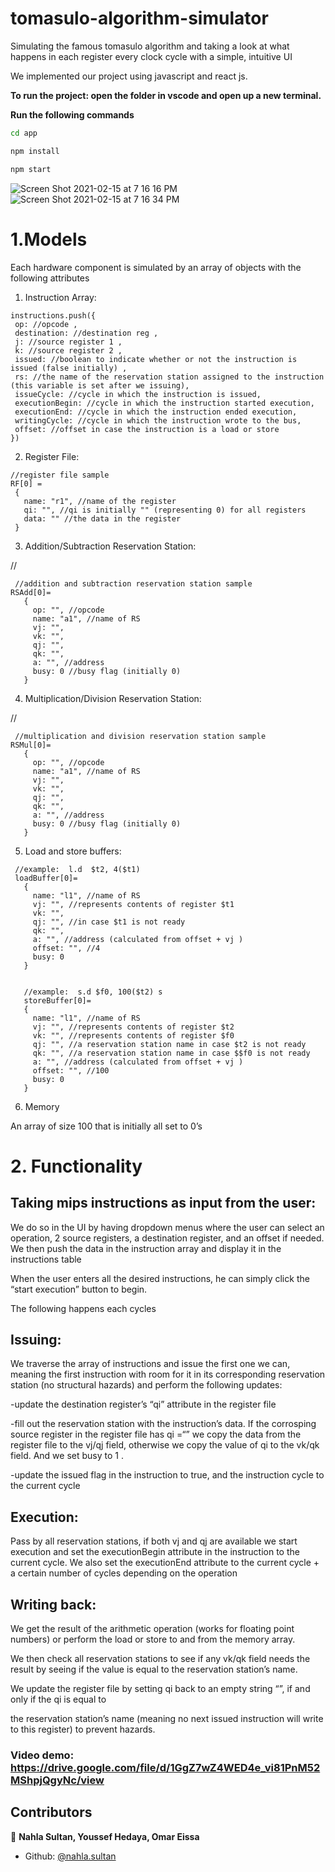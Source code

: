 # tomasulo-algorithm-simulator
Simulating the famous tomasulo algorithm and taking a look at what happens in each register every clock cycle with a simple, intuitive UI



We implemented our project using javascript and react js. 

**To run the project: open the folder in vscode and open up a new terminal.**

**Run the following commands**

```sh
cd app

npm install

npm start
```

![Screen Shot 2021-02-15 at 7 16 16 PM](https://user-images.githubusercontent.com/46445279/107977322-9429b800-6fc3-11eb-829d-e338a7aed63d.png)
![Screen Shot 2021-02-15 at 7 16 34 PM](https://user-images.githubusercontent.com/46445279/107977339-9be95c80-6fc3-11eb-9884-6098e69500e5.png)




# 1.Models

Each hardware component is simulated by an array of objects with the following attributes



1. Instruction Array:	


```
instructions.push({
 op: //opcode ,
 destination: //destination reg ,
 j: //source register 1 ,
 k: //source register 2 ,
 issued: //boolean to indicate whether or not the instruction is issued (false initially) ,
 rs: //the name of the reservation station assigned to the instruction (this variable is set after we issuing),
 issueCycle: //cycle in which the instruction is issued,
 executionBegin: //cycle in which the instruction started execution,
 executionEnd: //cycle in which the instruction ended execution,
 writingCycle: //cycle in which the instruction wrote to the bus,
 offset: //offset in case the instruction is a load or store
})

```



2. Register File:

	


```
//register file sample
RF[0] =
 {
   name: "r1", //name of the register
   qi: "", //qi is initially "" (representing 0) for all registers
   data: "" //the data in the register
 }

```



3. Addition/Subtraction Reservation Station:

//


```
 //addition and subtraction reservation station sample
RSAdd[0]=
   {
     op: "", //opcode
     name: "a1", //name of RS
     vj: "",
     vk: "",
     qj: "",
     qk: "",
     a: "", //address
     busy: 0 //busy flag (initially 0)
   }

```



4. Multiplication/Division Reservation Station:

//


```
 //multiplication and division reservation station sample
RSMul[0]=
   {
     op: "", //opcode
     name: "a1", //name of RS
     vj: "",
     vk: "",
     qj: "",
     qk: "",
     a: "", //address
     busy: 0 //busy flag (initially 0)
   }

```



5. Load and store buffers:


```
 //example:  l.d  $t2, 4($t1)
 loadBuffer[0]=
   {
     name: "l1", //name of RS
     vj: "", //represents contents of register $t1
     vk: "",
     qj: "", //in case $t1 is not ready
     qk: "",
     a: "", //address (calculated from offset + vj )
     offset: "", //4
     busy: 0
   }


   //example:  s.d $f0, 100($t2) s
   storeBuffer[0]=
   {
     name: "l1", //name of RS
     vj: "", //represents contents of register $t2
     vk: "", //represents contents of register $f0
     qj: "", //a reservation station name in case $t2 is not ready
     qk: "", //a reservation station name in case $$f0 is not ready
     a: "", //address (calculated from offset + vj )
     offset: "", //100
     busy: 0
   }

```



6. Memory

An array of size 100 that is initially all set to 0’s


# 2. Functionality


## Taking mips instructions as input from the user:

We do so in the UI by having dropdown menus where the user can select an operation, 2 source registers, a destination register, and an offset if needed. We then push the data in the instruction array and display it in the instructions table

When the user enters all the desired instructions, he can simply click the “start execution” button to begin.

The following happens each cycles


## Issuing: 

We traverse the array of instructions and issue the first one we can, meaning the first instruction with room for it in its corresponding reservation station (no structural hazards) and perform the following updates:

-update the destination register’s “qi” attribute in the register file

-fill out the reservation station with the instruction’s data. If the corrosping source register in the register file has qi =“” we copy the data from the register file to the vj/qj field, otherwise we copy the value of qi to the vk/qk field. And we set busy to 1 .

-update the issued flag in the instruction to true, and the instruction cycle to the current cycle


## Execution: 

Pass by all reservation stations, if both vj and qj are available we start execution and set the executionBegin attribute in the instruction to the current cycle. We also set the executionEnd attribute to the current cycle + a certain number of cycles depending on the operation


## Writing back: 

We get the result of the arithmetic operation (works for floating point numbers) or perform the load or store to and from the memory array.   

We then check all reservation stations to see if any vk/qk field needs the result by seeing if the value is equal to the reservation station’s name. 

We update the register file by setting qi back to an empty string “”, if and only if the qi is equal to 

the reservation station’s name (meaning no next issued instruction will write to this register) to prevent hazards. 


### Video demo: https://drive.google.com/file/d/1GgZ7wZ4WED4e_vi81PnM52MShpjQgyNc/view

## Contributors

👤 **Nahla Sultan, Youssef Hedaya, Omar Eissa**

* Github: [@nahla.sultan](https://github.com/nahla.sultan)
